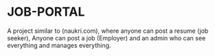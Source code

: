 # JOB-PORTAL
A project similar to (naukri.com), where anyone can post a resume (job seeker), Anyone can post a job (Employer) and an admin who can see everything and manages everything.
